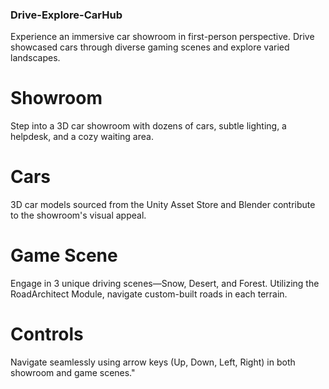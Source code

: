 ### Drive-Explore-CarHub
Experience an immersive car showroom in first-person perspective. Drive showcased cars through diverse gaming scenes and explore varied landscapes.

# Showroom
Step into a 3D car showroom with dozens of cars, subtle lighting, a helpdesk, and a cozy waiting area.

# Cars
3D car models sourced from the Unity Asset Store and Blender contribute to the showroom's visual appeal.

# Game Scene
Engage in 3 unique driving scenes—Snow, Desert, and Forest. Utilizing the RoadArchitect Module, navigate custom-built roads in each terrain.

# Controls
Navigate seamlessly using arrow keys (Up, Down, Left, Right) in both showroom and game scenes."
